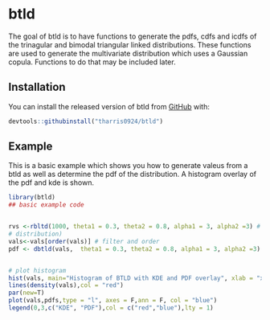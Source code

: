 
# btld

<!-- badges: start -->
<!-- badges: end -->

The goal of btld is to have functions to generate the pdfs, cdfs and icdfs of the trinagular and bimodal triangular linked distributions.
These functions are used to generate the multivariate distribution which uses a Gaussian copula. Functions to do that may be included later. 

## Installation

You can install the released version of btld from [GitHub](https://github.com/tharris0924/btld) with:

``` r
devtools::githubinstall("tharris0924/btld")
```

## Example

This is a basic example which shows you how to generate valeus from a btld as well as determine the pdf of the distribution. A histogram overlay of the pdf and kde is shown. 

``` r
library(btld)
## basic example code


rvs <-rbltd(1000, theta1 = 0.3, theta2 = 0.8, alpha1 = 3, alpha2 =3) # generate random variables from BTLD
# distribution)
vals<-vals[order(vals)] # filter and order
pdf <- dbtld(vals,  theta1 = 0.3, theta2 = 0.8, alpha1 = 3, alpha2 =3) # determine pdf values


# plot histogram
hist(vals, main="Histogram of BTLD with KDE and PDF overlay", xlab = "x", freq=F, col = "green",breaks = 30)
lines(density(vals),col = "red")
par(new=T)
plot(vals,pdfs,type = "l", axes = F,ann = F, col = "blue")
legend(0,3,c("KDE", "PDF"),col = c("red","blue"),lty = 1)
```

